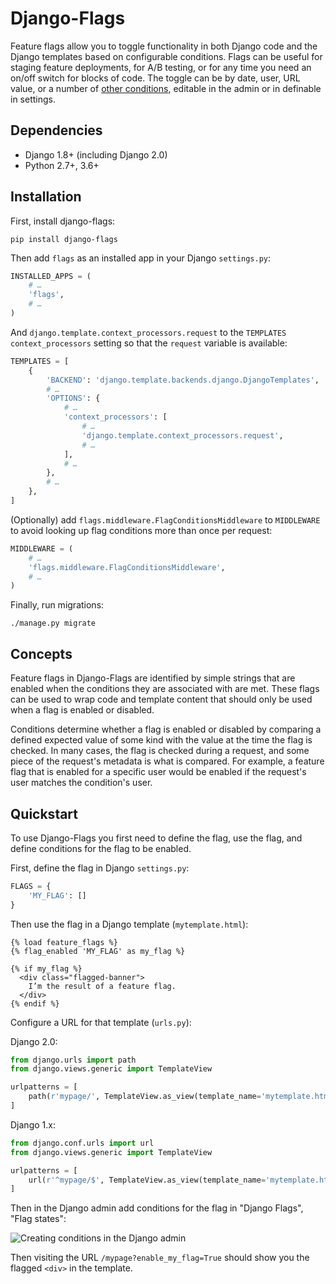 # Django-Flags

Feature flags allow you to toggle functionality in both Django code and the Django templates based on configurable conditions. Flags can be useful for staging feature deployments, for A/B testing, or for any time you need an on/off switch for blocks of code. The toggle can be by date, user, URL value, or a number of [other conditions](./conditions), editable in the admin or in definable in settings.

## Dependencies

- Django 1.8+ (including Django 2.0)
- Python 2.7+, 3.6+

## Installation

First, install django-flags:

```shell
pip install django-flags
```

Then add `flags` as an installed app in your Django `settings.py`:

```python
INSTALLED_APPS = (
    # …
    'flags',
    # …
)
```

And `django.template.context_processors.request` to the `TEMPLATES` `context_processors` setting so that the `request` variable is available:

```python
TEMPLATES = [
    {
        'BACKEND': 'django.template.backends.django.DjangoTemplates',
        # …
        'OPTIONS': {
            # …
            'context_processors': [
                # …
                'django.template.context_processors.request',
                # …
            ],
            # …
        },
        # …
    },
]
```

(Optionally) add `flags.middleware.FlagConditionsMiddleware` to `MIDDLEWARE` to avoid looking up flag conditions more than once per request:

```python
MIDDLEWARE = (
    # …
    'flags.middleware.FlagConditionsMiddleware',
    # …
)
```

Finally, run migrations:

```shell
./manage.py migrate
```

## Concepts

Feature flags in Django-Flags are identified by simple strings that are enabled when the conditions they are associated with are met. These flags can be used to wrap code and template content that should only be used when a flag is enabled or disabled.

Conditions determine whether a flag is enabled or disabled by comparing a defined expected value of some kind with the value at the time the flag is checked. In many cases, the flag is checked during a request, and some piece of the request's metadata is what is compared. For example, a feature flag that is enabled for a specific user would be enabled if the request's user matches the condition's user.

## Quickstart

To use Django-Flags you first need to define the flag, use the flag, and define conditions for the flag to be enabled.

First, define the flag in Django `settings.py`:

```python
FLAGS = {
    'MY_FLAG': []
}
```

Then use the flag in a Django template (`mytemplate.html`):

```django
{% load feature_flags %}
{% flag_enabled 'MY_FLAG' as my_flag %}

{% if my_flag %}
  <div class="flagged-banner">
    I’m the result of a feature flag.   
  </div>
{% endif %}
```

Configure a URL for that template (`urls.py`):

Django 2.0:

```python
from django.urls import path
from django.views.generic import TemplateView

urlpatterns = [
    path(r'mypage/', TemplateView.as_view(template_name='mytemplate.html')),
]
```

Django 1.x:

```python
from django.conf.urls import url
from django.views.generic import TemplateView

urlpatterns = [
    url(r'^mypage/$', TemplateView.as_view(template_name='mytemplate.html')),
]
```

Then in the Django admin add conditions for the flag in "Django Flags", "Flag states":

![Creating conditions in the Django admin](images/screenshot_create.png)

Then visiting the URL `/mypage?enable_my_flag=True` should show you the flagged `<div>` in the template.

